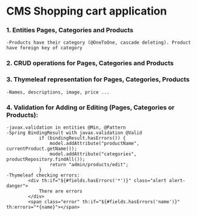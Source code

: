 # CMS Shopping cart application

### 1. Entities Pages, Categories and Products 
	-Products have their category (@OneToOne, cascade deleting). Product have foreign key of category

### 2. CRUD operations for Pages, Categories and Products

### 3. Thymeleaf representation for Pages, Categories, Products
	-Names, descriptions, image, price ...

### 4. Validation for Adding or Editing (Pages, Categories or Products):
	-javax.validation in entities @Min, @Pattern 
	-Spring BindingResult with javax.validation @Valid
		        if (bindingResult.hasErrors()) {
					model.addAttribute("productName", currentProduct.getName());
					model.addAttribute("categories", productRepository.findAll());
					return "admin/products/edit";
				}
	-Thymeleaf checking errors:
			<div th:if="${#fields.hasErrors('*')}" class="alert alert-danger">
				There are errors
			</div>
			<span class="error" th:if="${#fields.hasErrors('name')}" th:errors="*{name}"></span>

			